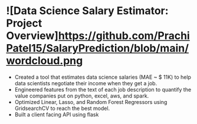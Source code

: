 # ![Data Science Salary Estimator: Project Overview]https://github.com/PrachiPatel15/SalaryPrediction/blob/main/wordcloud.png
- Created a tool that estimates data science salaries (MAE ~ $ 11K) to help data scientists negotiate their income when they get a job.
- Engineered features from the text of each job description to quantify the value companies put on python, excel, aws, and spark.
- Optimized Linear, Lasso, and Random Forest Regressors using GridsearchCV to reach the best model.
- Built a client facing API using flask
